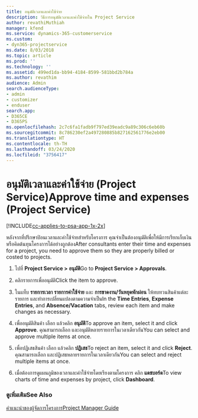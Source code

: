 ```yaml
---
title: อนุมัติเวลาและค่าใช้จ่าย
description: วิธีการอนุมัติเวลาและค่าใช้จ่ายใน Project Service
author: revathiMuthiah
manager: kfend
ms.service: dynamics-365-customerservice
ms.custom:
- dyn365-projectservice
ms.date: 8/03/2018
ms.topic: article
ms.prod: ''
ms.technology: ''
ms.assetid: 499ed1da-bb94-4184-8599-581bbd2b784a
ms.author: revathim
audience: Admin
search.audienceType:
- admin
- customizer
- enduser
search.app:
- D365CE
- D365PS
ms.openlocfilehash: 2c7c6fa1fadb9f797ed39eadc9a89c306c6eb60b
ms.sourcegitcommit: 8c786230ef2a497280885b827162561776e2eb00
ms.translationtype: HT
ms.contentlocale: th-TH
ms.lasthandoff: 03/24/2020
ms.locfileid: "3756417"
---
```

# <a name="approve-time-and-expenses-project-service"></a><span data-ttu-id="33147-103">อนุมัติเวลาและค่าใช้จ่าย (Project Service)</span><span class="sxs-lookup"><span data-stu-id="33147-103">Approve time and expenses (Project Service)</span></span>

[!INCLUDE[cc-applies-to-psa-app-1x-2x](../includes/cc-applies-to-psa-app-1x-2x.md)]

<span data-ttu-id="33147-104">หลังจากที่ปรึกษาป้อนเวลาและค่าใช้จ่ายสำหรับโครงการ คุณจำเป็นต้องอนุมัติเพื่อให้มีการเรียกเก็บเงิน หรือคิดต้นทุนโครงการได้อย่างถูกต้อง</span><span class="sxs-lookup"><span data-stu-id="33147-104">After consultants enter their time and expenses for a project, you need to approve them so they are properly billed or costed to projects.</span></span>  
  
1.  <span data-ttu-id="33147-105">ไปที่ **Project Service > อนุมัติ**</span><span class="sxs-lookup"><span data-stu-id="33147-105">Go to **Project Service > Approvals**.</span></span>  
  
2.  <span data-ttu-id="33147-106">คลิกรายการเพื่ออนุมัติ</span><span class="sxs-lookup"><span data-stu-id="33147-106">Click the item to approve.</span></span>  
  
3.  <span data-ttu-id="33147-107">ในแท็บ **รายการเวลา** **รายการค่าใช้จ่าย** และ **การขาดงาน/วันหยุดพักผ่อน** ให้ทบทวนสินค้าแต่ละรายการ และทำการเปลี่ยนแปลงตามความจำเป็น</span><span class="sxs-lookup"><span data-stu-id="33147-107">In the **Time Entries**, **Expense Entries**, and **Absence/Vacation** tabs, review each item and make changes as necessary.</span></span>  
  
4.  <span data-ttu-id="33147-108">เพื่ออนุมัติสินค้า เลือก แล้วคลิก **อนุมัติ**</span><span class="sxs-lookup"><span data-stu-id="33147-108">To approve an item, select it and click **Approve**.</span></span> <span data-ttu-id="33147-109">คุณสามารถเลือก และอนุมัติหลายรายการในเวลาเดียวกัน</span><span class="sxs-lookup"><span data-stu-id="33147-109">You can select and approve multiple items at once.</span></span>  
  
5.  <span data-ttu-id="33147-110">เพื่อปฏิเสธสินค้า เลือก แล้วคลิก **ปฏิเสธ**</span><span class="sxs-lookup"><span data-stu-id="33147-110">To reject an item, select it and click **Reject**.</span></span> <span data-ttu-id="33147-111">คุณสามารถเลือก และปฏิเสธหลายรายการในเวลาเดียวกัน</span><span class="sxs-lookup"><span data-stu-id="33147-111">You can select and reject multiple items at once.</span></span>  
  
6.  <span data-ttu-id="33147-112">เมื่อต้องการดูแผนภูมิของเวลาและค่าใช้จ่ายโดยเรียงตามโครงการ คลิก **แดชบอร์ด**</span><span class="sxs-lookup"><span data-stu-id="33147-112">To view charts of time and expenses by project, click **Dashboard**.</span></span>  
  
### <a name="see-also"></a><span data-ttu-id="33147-113">ดูเพิ่มเติม</span><span class="sxs-lookup"><span data-stu-id="33147-113">See Also</span></span>  
 [<span data-ttu-id="33147-114">คำแนะนำของผู้จัดการโครงการ</span><span class="sxs-lookup"><span data-stu-id="33147-114">Project Manager Guide</span></span>](../project-service/project-manager-guide.md)
